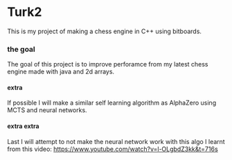 # Turk2

This is my project of making a chess engine in C++ using bitboards.

### the goal
The goal of this project is to improve perforamce from my latest chess engine made with java and 2d arrays.
#### extra
If possible I will make a similar self learning algorithm as AlphaZero using MCTS and neural networks.
#### extra extra
Last I will attempt to not make the neural network work with this algo I learnt from this video: https://www.youtube.com/watch?v=l-OLgbdZ3kk&t=716s
